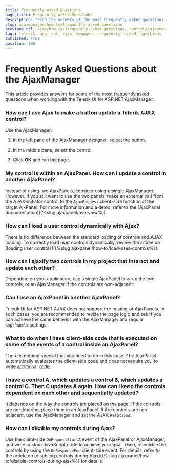 ```yaml
---
title: Frequently Asked Questions
page_title: Frequently Asked Questions
description: "Find the answers of the most frequently asked questions when working with the Telerik UI for ASP.NET AjaxManager."
slug: ajaxmanager/how-to/frequently-asked-questions
previous_url: ajax/how-to/frequently-asked-questions, controls/ajaxmanager/how-to/frequently-asked-questions
tags: telerik, asp, net, ajax, manager, frequently, asked, questions
published: True
position: 100
---
```


# Frequently Asked Questions about the AjaxManager

This article provides answers for some of the most frequently asked questions when working with the Telerik UI for ASP.NET AjaxManager. 

### How can I use Ajax to make a button update a Telerik AJAX control?

Use the AjaxManager: 

1. In the left pane of the AjaxManager designer, select the button. 

1. In the middle pane, select the control. 

1. Click **OK** and run the page.

### My control is within an AjaxPanel. How can I update a control in another AjaxPanel?

Instead of using two AjaxPanels, consider using a single AjaxManager. However, if you still want to use the two panels, make an external call from the AJAX-initiator control to the `AjaxRequest` client-side function of the target AjxPanel. For more information and a demo, refer to the [AjaxPanel documentation]({%slug ajaxpanel/overview%}).

### How can I load a user control dynamically with Ajax?

There is no difference between the standard loading of controls and AJAX loading. To correctly load user controls dynamically, review the article on [loading user controls]({%slug ajaxpanel/how-to/load-user-controls%}).

### How can I ajaxify two controls in my project that interact and update each other?

Depending on your application, use a single AjaxPanel to wrap the two controls, or an AjaxManager if the controls are non-adjacent.

### Can I use an AjaxPanel in another AjaxPanel?

Telerik UI for ASP.NET AJAX does not support the nesting of AjaxPanels. In such cases, you are recommended to revise the page logic and see if you can achieve the same behavior with the AjaxManager and regular `asp:Panels` settings.

### What to do when I have client-side code that is executed on some of the events of a control inside an AjaxPanel?
  
There is nothing special that you need to do in this case. The AjaxPanel automatically evaluates the client-side code and does not require you to write additional code.

### I have a control A, which updates a control B, which updates a control C. Then C updates A again. How can I keep the controls dependent on each other and sequentially updated?

It depends on the way the controls are placed on the page. If the controls are neighboring, place them in an AjaxPanel. If the controls are non-adjacent, use the AjaxManager and set the AJAX `Relations`.

### How can I disable my controls during Ajax?

Use the client-side `OnRequestStartA` event of the AjaxPanel or AjaxManager, and write custom JavaScript code to achieve your goal. Then, re-enable the controls by using the `OnResponseEnd` client-side event. For details, refer to the article on [disabling controls during Ajax]({%slug ajaxpanel/how-to/disable-controls-during-ajax%}) for details.
